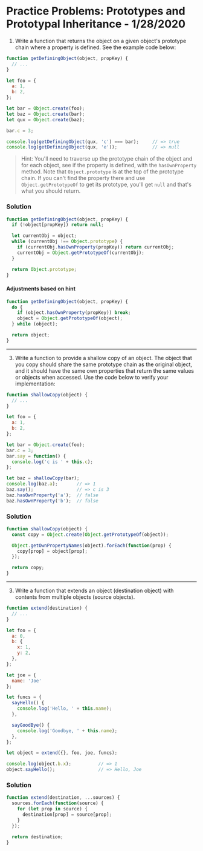 
# Practice Problems: Prototypes and Prototypal Inheritance - 1/28/2020

1. Write a function that returns the object on a given object's prototype chain where a property is defined. See the example code below:

```javascript
function getDefiningObject(object, propKey) {
  // ...
}

let foo = {
  a: 1,
  b: 2,
};

let bar = Object.create(foo);
let baz = Object.create(bar);
let qux = Object.create(baz);

bar.c = 3;

console.log(getDefiningObject(qux, 'c') === bar);     // => true
console.log(getDefiningObject(qux, 'e'));             // => null
```

> Hint: You'll need to traverse up the prototype chain of the object and for each object, see if the property is defined, with the `hasOwnProperty` method. Note that `Object.prototype` is at the top of the prototype chain. If you can't find the property there and use `Object.getPrototypeOf` to get its prototype, you'll get `null` and that's what you should return.

### Solution

```javascript
function getDefiningObject(object, propKey) {
  if (!object[propKey]) return null;

  let currentObj = object;
  while (currentObj !== Object.prototype) {
    if (currentObj.hasOwnProperty(propKey)) return currentObj;
    currentObj = Object.getPrototypeOf(currentObj);
  }

  return Object.prototype;
}
```

#### Adjustments based on hint

```javascript
function getDefiningObject(object, propKey) {
  do {
    if (object.hasOwnProperty(propKey)) break;
    object = Object.getPrototypeOf(object);
  } while (object);

  return object;
}
```

---

3. Write a function to provide a shallow copy of an object. The object that you copy should share the same prototype chain as the original object, and it should have the same own properties that return the same values or objects when accessed. Use the code below to verify your implementation:

```javascript
function shallowCopy(object) {
  // ...
}

let foo = {
  a: 1,
  b: 2,
};

let bar = Object.create(foo);
bar.c = 3;
bar.say = function() {
  console.log('c is ' + this.c);
};

let baz = shallowCopy(bar);
console.log(baz.a);       // => 1
baz.say();                // => c is 3
baz.hasOwnProperty('a');  // false
baz.hasOwnProperty('b');  // false
```

### Solution

```javascript
function shallowCopy(object) {
  const copy = Object.create(Object.getPrototypeOf(object));

  Object.getOwnPropertyNames(object).forEach(function(prop) {
    copy[prop] = object[prop];
  });

  return copy;
}
```

---

3. Write a function that extends an object (destination object) with contents from multiple objects (source objects).

```javascript
function extend(destination) {
  // ...
}

let foo = {
  a: 0,
  b: {
    x: 1,
    y: 2,
  },
};

let joe = {
  name: 'Joe'
};

let funcs = {
  sayHello() {
    console.log('Hello, ' + this.name);
  },

  sayGoodBye() {
    console.log('Goodbye, ' + this.name);
  },
};

let object = extend({}, foo, joe, funcs);

console.log(object.b.x);          // => 1
object.sayHello();                // => Hello, Joe
```

### Solution

```javascript
function extend(destination, ...sources) {
  sources.forEach(function(source) {
    for (let prop in source) {
      destination[prop] = source[prop];
    }
  });

  return destination;
}
```
